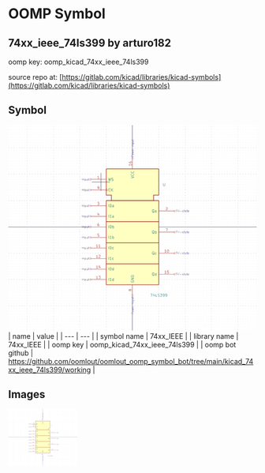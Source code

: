 # OOMP Symbol  
## 74xx_ieee_74ls399  by arturo182  
  
oomp key: oomp_kicad_74xx_ieee_74ls399  
  
source repo at: [https://gitlab.com/kicad/libraries/kicad-symbols](https://gitlab.com/kicad/libraries/kicad-symbols)  
## Symbol  
  
[![working.png](working_600.png)](working.png)  
| name | value | 
| --- | --- | 
| symbol name | 74xx_IEEE | 
| library name | 74xx_IEEE | 
| oomp key | oomp_kicad_74xx_ieee_74ls399 | 
| oomp bot github | https://github.com/oomlout/oomlout_oomp_symbol_bot/tree/main/kicad_74xx_ieee_74ls399/working | 
## Images  
  
[![working.png](working_140.png)](working.png)  
